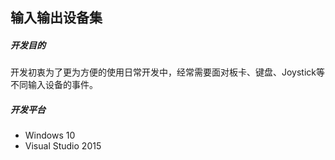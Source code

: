 ## 输入输出设备集
##### 开发目的
开发初衷为了更为方便的使用日常开发中，经常需要面对板卡、键盘、Joystick等不同输入设备的事件。
##### 开发平台
- Windows 10
- Visual Studio 2015

